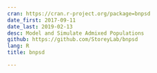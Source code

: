 ```yaml
---
cran: https://cran.r-project.org/package=bnpsd
date_first: 2017-09-11
date_last: 2019-02-13
desc: Model and Simulate Admixed Populations
github: https://github.com/StoreyLab/bnpsd
lang: R
title: bnpsd

---
```

